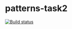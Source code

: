 # patterns-task2
[![Build status](https://ci.appveyor.com/api/projects/status/j2hmyg09v6wvbpdl?svg=true)](https://ci.appveyor.com/project/StasyCho/patterns-task2)
